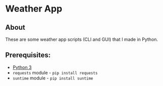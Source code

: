 # Weather App

## About

These are some weather app scripts (CLI and GUI) that I made in Python.

## Prerequisites:

- [Python 3](https://www.python.org/downloads/)
- `requests` module - `pip install requests`
- `suntime` module - `pip install suntime`

